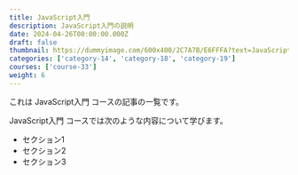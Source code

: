 ```yaml
---
title: JavaScript入門
description: JavaScript入門の説明
date: 2024-04-26T00:00:00.000Z
draft: false
thumbnail: https://dummyimage.com/600x400/2C7A7B/E6FFFA?text=JavaScript%E5%85%A5%E9%96%80
categories: ['category-14', 'category-18', 'category-19']
courses: ['course-33']
weight: 6
---
```


これは JavaScript入門 コースの記事の一覧です。

  JavaScript入門 コースでは次のような内容について学びます。

  - セクション1
  - セクション2
  - セクション3